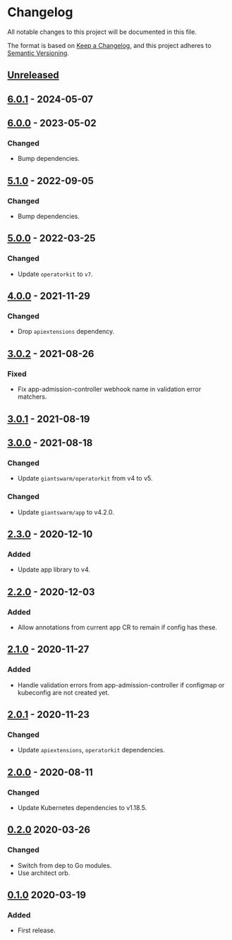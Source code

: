 # Changelog

All notable changes to this project will be documented in this file.

The format is based on [Keep a Changelog](https://keepachangelog.com/en/1.0.0/),
and this project adheres to [Semantic Versioning](https://semver.org/spec/v2.0.0.html).



## [Unreleased]

## [6.0.1] - 2024-05-07

## [6.0.0] - 2023-05-02

### Changed

- Bump dependencies.

## [5.1.0] - 2022-09-05

### Changed

- Bump dependencies.

## [5.0.0] - 2022-03-25

### Changed

- Update `operatorkit` to `v7`.

## [4.0.0] - 2021-11-29

### Changed

- Drop `apiextensions` dependency.

## [3.0.2] - 2021-08-26

### Fixed

- Fix app-admission-controller webhook name in validation error matchers.

## [3.0.1] - 2021-08-19

## [3.0.0] - 2021-08-18

### Changed

- Update `giantswarm/operatorkit` from v4 to v5.

### Changed

- Update `giantswarm/app` to v4.2.0.

## [2.3.0] - 2020-12-10

### Added

- Update app library to v4.

## [2.2.0] - 2020-12-03

### Added

- Allow annotations from current app CR to remain if config has these.

## [2.1.0] - 2020-11-27

### Added

- Handle validation errors from app-admission-controller if configmap or
kubeconfig are not created yet.

## [2.0.1] - 2020-11-23

### Changed

- Update `apiextensions`, `operatorkit` dependencies.

## [2.0.0] - 2020-08-11

### Changed

- Update Kubernetes dependencies to v1.18.5.

## [0.2.0] 2020-03-26

### Changed

- Switch from dep to Go modules.
- Use architect orb.



## [0.1.0] 2020-03-19

### Added

- First release.



[Unreleased]: https://github.com/giantswarm/resource/compare/v6.0.1...HEAD
[6.0.1]: https://github.com/giantswarm/resource/compare/v6.0.0...v6.0.1
[6.0.0]: https://github.com/giantswarm/resource/compare/v5.1.0...v6.0.0
[5.1.0]: https://github.com/giantswarm/resource/compare/v5.0.0...v5.1.0
[5.0.0]: https://github.com/giantswarm/resource/compare/v4.0.0...v5.0.0
[4.0.0]: https://github.com/giantswarm/resource/compare/v3.0.2...v4.0.0
[3.0.2]: https://github.com/giantswarm/resource/compare/v3.0.1...v3.0.2
[3.0.1]: https://github.com/giantswarm/resource/compare/v3.0.0...v3.0.1
[3.0.0]: https://github.com/giantswarm/resource/compare/v2.3.0...v3.0.0
[2.3.0]: https://github.com/giantswarm/resource/compare/v2.2.0...v2.3.0
[2.2.0]: https://github.com/giantswarm/resource/compare/v2.1.0...v2.2.0
[2.1.0]: https://github.com/giantswarm/resource/compare/v2.0.1...v2.1.0
[2.0.1]: https://github.com/giantswarm/resource/compare/v2.0.0...v2.0.1
[2.0.0]: https://github.com/giantswarm/resource/compare/v0.2.0...v2.0.0
[0.2.0]: https://github.com/giantswarm/resource/compare/v0.1.0...v0.2.0

[0.1.0]: https://github.com/giantswarm/resource/releases/tag/v0.1.0
